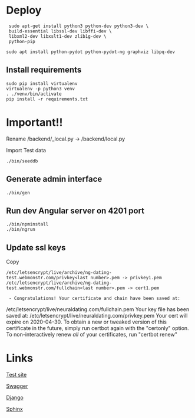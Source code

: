 # Deploy

     sudo apt-get install python3 python-dev python3-dev \
     build-essential libssl-dev libffi-dev \
     libxml2-dev libxslt1-dev zlib1g-dev \
     python-pip

    sudo apt install python-pydot python-pydot-ng graphviz libpq-dev

## Install requirements

    sudo pip install virtualenv
    virtualenv -p python3 venv
    . ./venv/bin/activate
    pip install -r requirements.txt

# Important!!

Rename /backend/_local.py -> /backend/local.py

Import Test  data

    ./bin/seeddb

## Generate admin interface

    ./bin/gen

## Run dev Angular server on 4201 port

    ./bin/npminstall
    ./bin/ngrun

## Update ssl keys

Copy 

    /etc/letsencrypt/live/archive/ng-dating-test.webmonstr.com/privkey<last number>.pem -> privkey1.pem
    /etc/letsencrypt/live/archive/ng-dating-test.webmonstr.com/fullchain<last number>.pem -> cert1.pem

     - Congratulations! Your certificate and chain have been saved at:
   /etc/letsencrypt/live/neuraldating.com/fullchain.pem
   Your key file has been saved at:
   /etc/letsencrypt/live/neuraldating.com/privkey.pem
   Your cert will expire on 2020-04-30. To obtain a new or tweaked
   version of this certificate in the future, simply run certbot again
   with the "certonly" option. To non-interactively renew *all* of
   your certificates, run "certbot renew"


# Links

[Test site](http://dating-test.webmonstr.com)

[Swagger](http://ng-dating-test.webmonstr.com/swagger)

[Django](http://ng-dating-test.webmonstr.com/admin/doc)

[Sphinx](http://doc-dating-test.webmonstr.com/)
